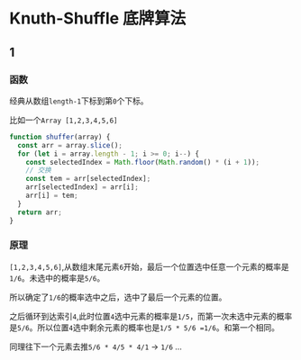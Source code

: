 # Knuth-Shuffle 底牌算法

## 1

### 函数

经典从数组`length-1`下标到第`0`个下标。

比如一个`Array [1,2,3,4,5,6]`

```js
function shuffer(array) {
  const arr = array.slice();
  for (let i = array.length - 1; i >= 0; i--) {
    const selectedIndex = Math.floor(Math.random() * (i + 1));
    // 交换
    const tem = arr[selectedIndex];
    arr[selectedIndex] = arr[i];
    arr[i] = tem;
  }
  return arr;
}
```

### 原理

`[1,2,3,4,5,6]`,从数组末尾元素`6`开始，最后一个位置选中任意一个元素的概率是`1/6`。未选中的概率是`5/6`。

所以确定了`1/6`的概率选中之后，选中了最后一个元素的位置。

之后循环到达索引`4`,此时位置`4`选中元素的概率是`1/5`，而第一次未选中元素的概率是`5/6`。所以位置`4`选中剩余元素的概率也是`1/5 * 5/6 =1/6`。和第一个相同。

同理往下一个元素去推`5/6 * 4/5 * 4/1` -> `1/6` ...
